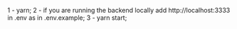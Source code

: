 1 - yarn;
2 - if you are running the backend locally add http://localhost:3333 in .env as in .env.example;
3 - yarn start;